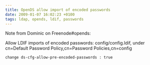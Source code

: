 ```yaml
---
title: OpenDS allow import of encoded passwords
date: 2009-01-07 16:02:23 +0100
tags: ldap, opends, ldif, passwords
---
```


Note from Dominic on Freenode#opends:

Allow LDIF imports of encoded passwords: config/config.ldif, under cn=Default Password Policy,cn=Password Policies,cn=config

    change ds-cfg-allow-pre-encoded-passwords : true
